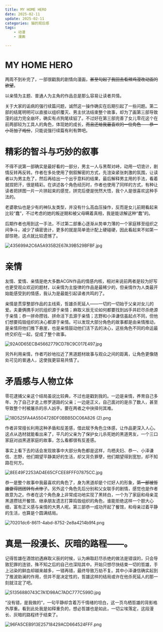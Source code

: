 ```yaml
---
title: MY HOME HERO
date: 2025-02-11
update: 2025-02-11
categories: 猫的观后感
tags: 
    - 动漫
    - 漫画

---
```


# MY HOME HERO

两周不到补完了，一部很戳我的剧情向漫画，~~甚至勾起了我回去看辣鸡漫改动画的欲望~~。

以亲情为主题、普通人为主角的作品总是那么容易让读者共情。

关于大家的诟病的强行续篇问题，诚然这一操作确实在后期引起了一些问题。第二部的结尾明明可以直接以组织覆灭、男主伏法结束整个故事，却为了画第三部导致漥的战力完全崩坏，确实有点狗尾续貂了。不过好在第三部完善了女儿零花这个在前两部较为工具人的角色，体现她的成长，~~而且还给我最喜欢的一位角色——恭一小哥加了戏份~~，只能说强行续篇有利有弊吧。

# 精彩的智斗与巧妙的叙事

不得不说第一部确实是最好看的一部分，男主一人与黑帮对峙，动用一切诡计，剧情反转再反转。作者在多处使用了倒叙解密的方式，先渲染紧张刺激的氛围，让读者以为男主危了，然后再给出一个出乎意料的结果，最后解释男主用的手法，看着就捏把汗，很是精彩。在讲述各个角色经历时，作者也使用了同样的方式，有种让读者把拼图一片一片拼起来的感觉，拼完后便是恍然大悟，我个人是很喜欢这种手法的。

老婆歌仙也是少有的神队友类型，并没有什么高血压操作，反而是女儿前期看起来比较“蠢”，不过考虑的她的叛逆期和被父母瞒着真相，我是能谅解这种“蠢”的。

后期作者也用到这一手法，不过第二部重心逐渐从势单力薄的一个家庭移至组织之间争斗，减少了缜密诡计，更多的就是简单诡计配上硬碰硬，因此看起来不如第一部惊艳，这点就比较遗憾了。

![435699A2C6A5A935B2E67A39B529BFBF.jpg](./435699A2C6A5A935B2E67A39B529BFBF.jpg)

# 亲情

友情、爱情、亲情是绝大多数ACGN作品的情感内核，相对来说前两者是较为好写也更受观众欢迎的题材，以亲情为主旋律的作品是最稀少的，但亲情作为人类最开始能感受到的情感，我认为是最能引起读者共鸣的了。

亲情是贯穿整部作品的主线索，哲雄杀死延人——一切的一切始于父亲对女儿的爱。夫妻俩携手对抗组织源于亲情；麻取义辰无论如何都要找到凶手并赶尽杀绝源于亲情；恭一拼命攒钱、拼命活下去源于亲情；志野和小泽谦信虽起点不同，但他们想要捣毁组织的决心都源于亲情。可以发现大部分角色的故事都是由亲情推动，是亲情将他们推下悬崖，也是亲情鼓动他们活下去的决心，这些角色不同的命运最终交织在一起，促成了整个故事。

![92A0D65ECB45662779CD78C9C017E497.jpg](./92A0D65ECB45662779CD78C9C017E497.jpg)

另外利用亲情，作者巧妙地拉近了黑道题材故事与观众之间的距离，让角色更像随处可见的普通人，这使我更容易共情了。

# 矛盾感与人物立体

零花逮捕父亲这个结局虽说比较典，不过也是戳到我的。一边是亲情，养育自己多年、为了自己才走上修罗道路的父亲；一边是正义，自己面对的是杀了数人，甚至导致整个村被屠杀的杀人凶手。要在两者之中抉择何其难。

![18D525FA4A5504728DF0BBB5DC06A826 (2).png](./18D525FA4A5504728DF0BBB5DC06A826_(2).png)

作者非常擅长利用这种矛盾和反差感，借此赋予角色立体感，让作品更深入人心。这点从选材就能看出来了，平凡的父亲为了保护女儿杀死她的黑道男友，一个三口家庭对战黑道家庭的故事，怎么看都很有反差感。

事实上看下去的话会发现故事中大部分角色都是这样，鸟栖夫妇、恭一、小泽谦信、志野，他们期望平静美好的生活，却又背负罪孽，他们期望得到宽恕，却不知路在何方。

![8EE49F2253AD4E65CFCEE8FFF07875CC.jpg](./8EE49F2253AD4E65CFCEE8FFF07875CC.jpg)

恭一是整个故事中我最喜欢的角色了，身为黑道却是个烂好人的形象，~~第一部被哲雄耍得团团转有点惨了~~。另外这个角色先后分别和父女联手的剧情，感觉也是作者故意为之。作者在这个角色身上非常成功地实现了黑转白，一个为了家庭和母亲混黑道攒钱开餐馆、继承朋友遗志打算捣毁组织的角色，谁能拒绝这样一个胆大心细，富有正义感与亲情的大男人呢。第三部恭一成功开起了餐馆，和母亲过着平静的生活，也算是个圆满结局。

![70201dc6-8611-4abd-8752-2e8a4214b9f4.png](./70201dc6-8611-4abd-8752-2e8a4214b9f4.png)

# 真是一段漫长、灰暗的路程——。

记得哲雄在酒馆初遇麻取义辰的时候，认为麻取赶尽杀绝的做法是错误的，只会导致犯罪的连锁，殊不知之后的自己也深陷其中。开始只想尽快结束一切的哲雄，手上沾染的鲜血却越来越多，一错再错，最终导致万劫不复。其中小泽谦信确实起到了推波助澜的作用，但并不是决定性的，哲雄这样的结局或许在他杀死延人的那一刻就注定了吧。

![51356880743C7A1D98AC7ADC777C599D.jpg](./51356880743C7A1D98AC7ADC777C599D.jpg)

“没有错，是我做的”，一句平静却含着万千情绪的坦白，这一页鸟栖哲雄的背影格外厚重。看到此处我是如释重负的，想必哲雄也是如此，一切尘埃落定，这段漫长、灰暗的路程终于结束了。

![96FA5CEB913E25718429ACD664524FFF.png](./96FA5CEB913E25718429ACD664524FFF.png)